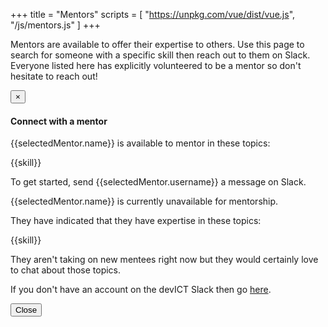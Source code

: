 +++
title = "Mentors"
scripts = [
  "https://unpkg.com/vue/dist/vue.js",
  "/js/mentors.js"
]
+++

Mentors are available to offer their expertise to others. Use this page to
search for someone with a specific skill then reach out to them on Slack.
Everyone listed here has explicitly volunteered to be a mentor so don't
hesitate to reach out!

<div id="mentors">
<div id="contact-mentor-modal" class="modal" tabindex="-1" role="dialog">
  <div class="modal-dialog" role="document">
    <div class="modal-content">
      <div class="modal-header">
        <button type="button" class="close" data-dismiss="modal" aria-label="Close"><span aria-hidden="true">&times;</span></button>
        <h4 class="modal-title">Connect with a mentor</h4>
      </div>
      <div class="modal-body" v-if="selectedMentor">
        <div v-if="selectedMentor.isAvailable">
          <p>{{selectedMentor.name}} is available to mentor in these topics:</p>
          <p class="skills">
            <span class="label label-default" style="display: inline-block; margin-right: 4px;" v-for="skill in selectedMentor.skills">{{skill}}</span>
          </p>
          <p>To get started, <a :href="selectedMentor.slackUrl" target="_blank">send {{selectedMentor.username}} a message on Slack</a>.</p>
        </div>
        <div v-else>
          <p>{{selectedMentor.name}} is currently unavailable for mentorship.</p>
          <p>They have indicated that they have expertise in these topics:</p>
          <p class="skills">
            <span class="label label-default" style="display: inline-block; margin-right: 4px;" v-for="skill in selectedMentor.skills">{{skill}}</span>
          </p>
          <p>They aren't taking on new mentees right now but they would certainly love to chat about those topics.</p>
        </div>
        <p>If you don't have an account on the devICT Slack then go
          <a href="https://devict-slackin.herokuapp.com/" target="_blank" title="Get an invite for devICT slack">here</a>.</p>
      </div>
      <div class="modal-footer">
        <button type="button" class="btn btn-default" data-dismiss="modal">Close</button>
      </div>
    </div><!-- /.modal-content -->
  </div><!-- /.modal-dialog -->
</div><!-- /.modal -->
  <template v-if="mentors.length > 0">
    <div class="well" style="margin: 30px 0;">
        <form id="search">
          <div class="form-group">
            <input class="form-control" placeholder="Search by skill" name="query" v-model="searchQuery" v-on:keyup.esc="clearSearchQuery">
          </div>
          <div class="form-group">
            <label>
              <input type="checkbox" v-model="showOnlyAvailable"> Show only available mentors
            </label>
          </div>
        </form>
    </div>
    <template v-if="filteredMentors[0] && filteredMentors[0].length > 0">
      <div class="row">
        <div class="col-sm-6" v-for="column in filteredMentors">
          <div class="mentor panel panel-default" v-for="mentor in column">
            <div class="panel-body">
              <div class="media">
                <div class="media-left">
                  <a href="#" v-on:click="openContactDialog(mentor.username, $event)" title="Connect with them">                  
                    <img v-if="mentor.avatar" class="media-object" :src="mentor.avatar" :alt="mentor.name" style="width: 64px; height: auto;">                    
                    <div v-else style="width: 64px; height: 64px; background: #eee; position: relative; overflow: hidden;">
                      <i class="fa fa-user fa-4x fa-stack-1x" style="color: #aaa;" aria-hidden="true"></i>
                    </div>
                    <div v-if="mentor.isAvailable" class="availability">Available</div>
                    <div v-else="mentor.isAvailable" class="availability availability-taken">Taken</div>
                  </a>
                </div>
                <div class="media-body">
                  <h2 class="media-heading h4" v-on:click="openContactDialog(mentor.username, $event)" role="button">{{mentor.name}}</h2>
                  <small class="text-muted">
                    <a :href="mentor.slackUrl" title="Connect with them on Slack" target="_blank">{{mentor.username}}</a>
                  </small>
                  <div class="skills">
                    <span class="label label-default" style="display: inline-block; margin-right: 4px;" v-for="skill in mentor.skills">{{skill}}</span>
                  </div>
                </div>
              </div>
            </div>
          </div>
        </div>
      </div>
    </template>
    <template v-else>
      <div class="alert alert-info">
        Sorry, we couldn't find any mentors matching your skill criteria, try refining your search.
      </div>
    </template>
  </template>
  <template v-else>
    <div class="text-center">
      <i class="fa fa-cog fa-spin fa-5x"></i>
    </div>
  </template>
</div>
